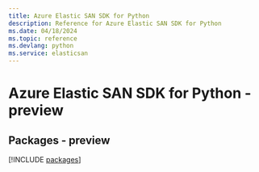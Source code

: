 ```yaml
---
title: Azure Elastic SAN SDK for Python
description: Reference for Azure Elastic SAN SDK for Python
ms.date: 04/18/2024
ms.topic: reference
ms.devlang: python
ms.service: elasticsan
---
```

# Azure Elastic SAN SDK for Python - preview
## Packages - preview
[!INCLUDE [packages](elastic-san-index.md)]